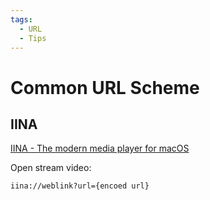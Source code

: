 ```yaml
---
tags:
  - URL
  - Tips
---
```


# Common URL Scheme

## IINA

[IINA - The modern media player for macOS](https://iina.io/)

Open stream video:

```bash
iina://weblink?url={encoed url}
```
